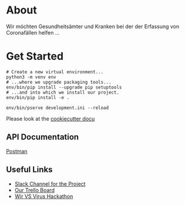 # About

Wir möchten Gesundheitsämter und Kranken bei der der Erfassung von Coronafällen helfen
...

 
 
# Get Started
 

```
# Create a new virtual environment...
python3 -m venv env
# ...where we upgrade packaging tools...
env/bin/pip install --upgrade pip setuptools
# ...and into which we install our project.
env/bin/pip install -e .
```
```
env/bin/pserve development.ini --reload

```
Please look at the [cookiecutter docu](https://docs.pylonsproject.org/projects/pyramid/en/latest/quick_tutorial/cookiecutters.html)

## API Documentation
[Postman](https://documenter.getpostman.com/view/10810457/SzS8s4vh?version=latest#198c7c6d-a2d9-447c-ad92-a962ae7b94f2)

## Useful Links
- [Slack Channel for the Project](https://app.slack.com/client/T0104UWB020/C010JD4A346)
- [Our Trello Board](https://trello.com/b/EjpptW0V/0583-beschreibung-app-zur-registrierung-infizierter) 
- [Wir VS Virus Hackathon](https://wirvsvirushackathon.org/)